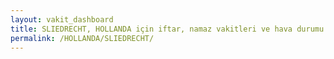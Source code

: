 ```yaml
---
layout: vakit_dashboard
title: SLIEDRECHT, HOLLANDA için iftar, namaz vakitleri ve hava durumu - ilçe/eyalet seç
permalink: /HOLLANDA/SLIEDRECHT/
---
```


<script type="text/javascript">
  var GLOBAL_COUNTRY = 'HOLLANDA';
  var GLOBAL_CITY = 'SLIEDRECHT';
  var GLOBAL_STATE = '';
  var lat = 72;
  var lon = 21;
</script>
